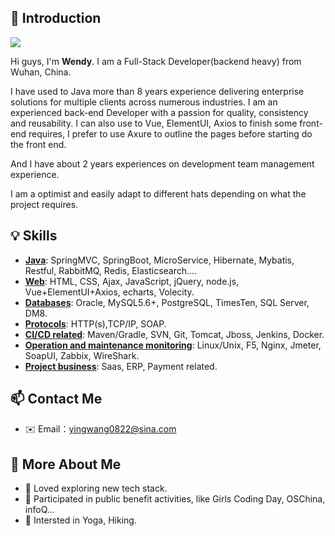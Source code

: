 ## 👋 Introduction


![](https://img.shields.io/static/v1?label=wechat&message=Hey_IsWendy&color=7BB32E&logo=wechat)

Hi guys, I'm **Wendy**. I am a Full-Stack Developer(backend heavy) from Wuhan, China.</br>

I have used to Java more than 8 years experience delivering enterprise solutions for multiple clients across numerous industries. I am an experienced back-end Developer with a passion for quality, consistency and reusability. I can also use to Vue, ElementUI, Axios to finish some front-end requires, I prefer to use Axure to outline the pages before starting do the front end.</br>

And I have about 2 years experiences on development team management experience.</br>

I am a optimist and easily adapt to different hats depending on what the project requires.



## 💡 Skills

- [**Java**](https://github.com/WendyWongGirl): SpringMVC, SpringBoot, MicroService, Hibernate, Mybatis, Restful, RabbitMQ, Redis, Elasticsearch....
- [**Web**](https://github.com/WendyWongGirl): HTML, CSS, Ajax, JavaScript, jQuery, node.js, Vue+ElementUI+Axios, echarts, Volecity.
- [**Databases**](https://github.com/WendyWongGirl): Oracle, MySQL5.6+, PostgreSQL, TimesTen, SQL Server, DM8.
- [**Protocols**](https://github.com/WendyWongGirl): HTTP(s),TCP/IP, SOAP.
- [**CI/CD related**](https://github.com/WendyWongGirl): Maven/Gradle, SVN, Git, Tomcat, Jboss, Jenkins, Docker.
- [**Operation and maintenance monitoring**](https://github.com/WendyWongGirl): Linux/Unix, F5, Nginx, Jmeter, SoapUI, Zabbix, WireShark.
- [**Project business**](https://github.com/WendyWongGirl): Saas, ERP, Payment related.


## 📫 Contact Me

- ✉️ Email：yingwang0822@sina.com


## 🧐 More About Me 

- 🔭 Loved exploring new tech stack.
- 👯 Participated in public benefit activities, like Girls Coding Day, OSChina, infoQ...
- 🌱 Intersted in Yoga, Hiking.